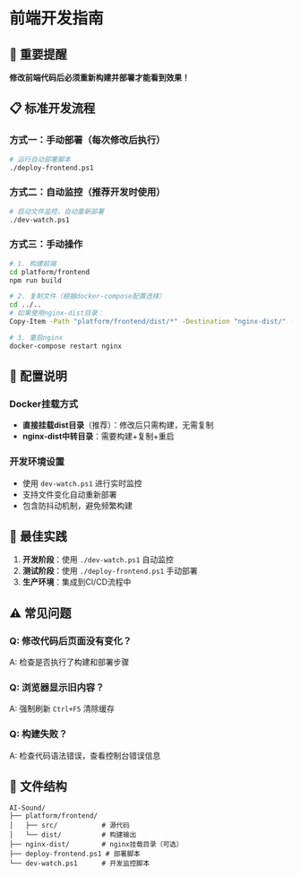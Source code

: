 # 前端开发指南

## 🚨 重要提醒

**修改前端代码后必须重新构建并部署才能看到效果！**

## 📋 标准开发流程

### 方式一：手动部署（每次修改后执行）
```bash
# 运行自动部署脚本
./deploy-frontend.ps1
```

### 方式二：自动监控（推荐开发时使用）
```bash
# 启动文件监控，自动重新部署
./dev-watch.ps1
```

### 方式三：手动操作
```bash
# 1. 构建前端
cd platform/frontend
npm run build

# 2. 复制文件（根据docker-compose配置选择）
cd ../..
# 如果使用nginx-dist目录：
Copy-Item -Path "platform/frontend/dist/*" -Destination "nginx-dist/" -Recurse -Force

# 3. 重启nginx
docker-compose restart nginx
```

## 🔧 配置说明

### Docker挂载方式
- **直接挂载dist目录**（推荐）：修改后只需构建，无需复制
- **nginx-dist中转目录**：需要构建+复制+重启

### 开发环境设置
- 使用 `dev-watch.ps1` 进行实时监控
- 支持文件变化自动重新部署
- 包含防抖动机制，避免频繁构建

## 🎯 最佳实践

1. **开发阶段**：使用 `./dev-watch.ps1` 自动监控
2. **测试阶段**：使用 `./deploy-frontend.ps1` 手动部署
3. **生产环境**：集成到CI/CD流程中

## ⚠️ 常见问题

### Q: 修改代码后页面没有变化？
A: 检查是否执行了构建和部署步骤

### Q: 浏览器显示旧内容？
A: 强制刷新 `Ctrl+F5` 清除缓存

### Q: 构建失败？
A: 检查代码语法错误，查看控制台错误信息

## 📁 文件结构
```
AI-Sound/
├── platform/frontend/
│   ├── src/           # 源代码
│   └── dist/          # 构建输出
├── nginx-dist/        # nginx挂载目录（可选）
├── deploy-frontend.ps1 # 部署脚本
└── dev-watch.ps1      # 开发监控脚本
``` 